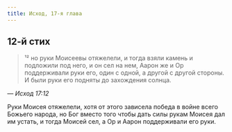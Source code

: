 ```yaml
---
title: Исход, 17-я глава
---
```


## 12-й стих

> ¹² но руки Моисеевы отяжелели, и тогда взяли камень и подложили под него, и он сел на нем,
> Аарон же и Ор поддерживали руки его, один с одной, а другой с другой стороны.
> И были руки его подняты до захождения солнца.

— <cite>Исход&nbsp;17:12</cite>

Руки Моисея отяжелели, хотя от этого зависела победа в войне всего Божьего народа,
но Бог вместо того чтобы дать силы рукам Моисея дал им устать, и тогда Моисей сел,
а Ор и Аарон поддерживали его руки. 
